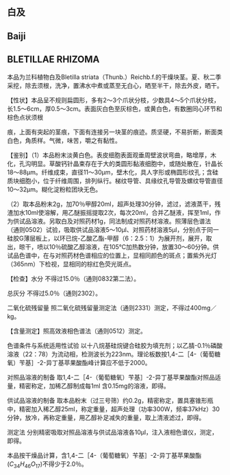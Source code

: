 ## 白及

## Baiji

## BLETILLAE RHIZOMA

本品为兰科植物白及Bletilla striata（Thunb.）Reichb.f.的干燥块茎。夏、秋二季采挖，除去须根，洗净，置沸水中煮或蒸至无白心，晒至半干，除去外皮，晒干。

【性状】本品呈不规则扁圆形，多有2～3个爪状分枝，少数具4～5个爪状分枝，长1.5～6cm，厚0.5～3cm。表面灰白色至灰棕色，或黄白色，有数圈同心环节和棕色点状须根

痕，上面有突起的茎痕，下面有连接另一块茎的痕迹。质坚硬，不易折断，断面类白色，角质样。气微，味苦，嚼之有黏性。

【鉴别】（1）本品粉末淡黄白色。表皮细胞表面观垂周壁波状弯曲，略增厚，木化，孔沟明显。草酸钙针晶束存在于大的类圆形黏液细胞中，或随处散在，针晶长18～88μm。纤维成束，直径11～30μm，壁木化，具人字形或椭圆形纹孔；含硅质块细胞小，位于纤维周围，排列纵行。梯纹导管、具缘纹孔导管及螺纹导管直径10～32μm。糊化淀粉粒团块无色。

（2）取本品粉末2g，加70％甲醇20ml，超声处理30分钟，滤过，滤液蒸干，残渣加水10ml使溶解，用乙醚振摇提取2次，每次20ml，合并乙醚液，挥至1ml，作为供试品溶液。另取白及对照药材1g，同法制成对照药材溶液。照薄层色谱法（通则0502）试验，吸取供试品溶液5～10μl、对照药材溶液5μl，分别点于同一硅胶G薄层板上，以环已烷-乙酸乙酯-甲醇（6：2.5：1）为展开剂，展开，取出，晾干，喷以10％硫酸乙醇溶液，在105℃加热数分钟，放置30～60分钟。供试品色谱中，在与对照药材色谱相应的位置上，显相同颜色的斑点；置紫外光灯（365nm）下检视，显相同的棕红色荧光斑点。

【检查】水分 不得过15.0％（通则0832第二法）。

总灰分 不得过5.0％（通则2302）。

二氧化硫残留量 照二氧化硫残留量测定法（通则2331）测定，不得过400mg／kg。

【含量测定】照高效液相色谱法（通则0512）测定。

色谱条件与系统适用性试验 以十八烷基硅烷键合硅胶为填充剂；以乙腈-0.1％磷酸溶液（22：78）为流动相，检测波长为223nm。理论板数按1,4-二［4-（葡萄糖氧）苄基］-2-异丁基苹果酸酯峰计算应不低于2000。

对照品溶液的制备 取1,4-二［4-（葡萄糖氧）苄基］-2-异丁基苹果酸酯对照品适量，精密称定，加稀乙醇制成每1ml 含0.15mg的溶液，即得。

供试品溶液的制备 取本品粉末（过三号筛）约0.2g，精密称定，置具塞锥形瓶中，精密加入稀乙醇25ml，称定重量，超声处理（功率300W，频率37kHz）30分钟，放冷，再称定重量，用乙醇补足减失的重量，取上清液滤过，即得。

测定法 分别精密吸取对照品溶液与供试品溶液各10μl，注入液相色谱仪，测定，即得。

本品按干燥品计算，含1,4-二［4-（葡萄糖氧）苄基］-2-异丁基苹果酸酯$( C _ { 3 4 } H _ { 4 6 } O _ { 1 7 } )$不得少于2.0％。